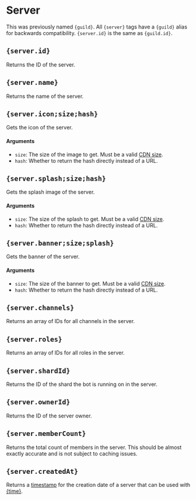# Server

This was previously named `{guild}`. All `{server}` tags have a `{guild}` alias for backwards compatibility. `{server.id}` is the same as `{guild.id}`.

## `{server.id}`

Returns the ID of the server.

## `{server.name}`

Returns the name of the server.

## `{server.icon;size;hash}`

Gets the icon of the server.

#### Arguments

- `size`: The size of the image to get. Must be a valid [CDN size](https://discord.com/developers/docs/reference#image-formatting).
- `hash`: Whether to return the hash directly instead of a URL.

## `{server.splash;size;hash}`

Gets the splash image of the server.

#### Arguments

- `size`: The size of the splash to get. Must be a valid [CDN size](https://discord.com/developers/docs/reference#image-formatting).
- `hash`: Whether to return the hash directly instead of a URL.

## `{server.banner;size;splash}`

Gets the banner of the server.

#### Arguments

- `size`: The size of the banner to get. Must be a valid [CDN size](https://discord.com/developers/docs/reference#image-formatting).
- `hash`: Whether to return the hash directly instead of a URL.

## `{server.channels}`

Returns an array of IDs for all channels in the server.

## `{server.roles}`

Returns an array of IDs for all roles in the server.

## `{server.shardId}`

Returns the ID of the shard the bot is running on in the server.

## `{server.ownerId}`

Returns the ID of the server owner.

## `{server.memberCount}`

Returns the total count of members in the server. This should be almost exactly accurate and is not subject to caching issues.

## `{server.createdAt}`

Returns a [timestamp](https://developer.mozilla.org/en-US/docs/Web/JavaScript/Reference/Global_Objects/Date#description) for the creation date of a server that can be used with [{time}](https://documentation.atlas.bot/en/scripts/tags/global#time-formattime).
